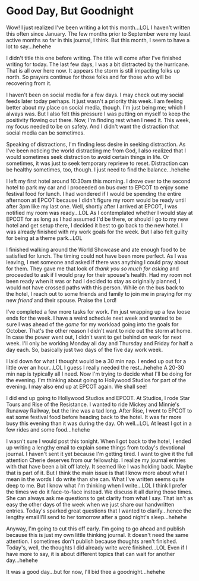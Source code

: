 # Good Day, But Goodnight

Wow! I just realized I've been writing a lot this month...LOL I haven't written this often since January. The few months prior to September were my least active months so far in this journal, I think. But this month, I seem to have a lot to say...hehehe

I didn't title this one before writing. The title will come after I've finished writing for today. The last few days, I was a bit distracted by the hurricane. That is all over here now. It appears the storm is still impacting folks up north. So prayers continue for those folks and for those who will be recovering from it.

I haven't been on social media for a few days. I may check out my social feeds later today perhaps. It just wasn't a priority this week. I am feeling better about my place on social media, though. I'm just being me; which I always was. But I also felt this pressure I was putting on myself to keep the positivity flowing out there. Now, I'm finding rest when I need it. This week, my focus needed to be on safety. And I didn't want the distraction that social media can be sometimes.

Speaking of distractions, I'm finding less desire in seeking distraction. As I've been noticing the world distracting me from God, I also realized that I would sometimes seek distraction to avoid certain things in life. Or sometimes, it was just to seek temporary reprieve to reset. Distraction can be healthy sometimes, too, though. I just need to find the balance...hehehe

I left my first hotel around 10:30am this morning. I drove over to the second hotel to park my car and I proceeded on bus over to EPCOT to enjoy some festival food for lunch. I had wondered if I would be spending the entire afternoon at EPCOT because I didn't figure my room would be ready until after 3pm like my last one. Well, shortly after I arrived at EPCOT, I was notified my room was ready...LOL As I contemplated whether I would stay at EPCOT for as long as I had assumed I'd be there, or should I go to my new hotel and get setup there, I decided it best to go back to the new hotel. I was already finished with my work goals for the week. But I also felt guilty for being at a theme park...LOL

I finished walking around the World Showcase and ate enough food to be satisfied for lunch. The timing could not have been more perfect. As I was leaving, I met someone and asked if there was anything I could pray about for them. They gave me that look of *thank you so much for asking* and proceeded to ask if I would pray for their spouse's health. Had my room not been ready when it was or had I decided to stay as originally planned, I would not have crossed paths with this person. While on the bus back to the hotel, I reach out to some friends and family to join me in praying for my new *friend* and their spouse. Praise the Lord!

I've completed a few more tasks for work. I'm just wrapping up a few loose ends for the week. I have a weird schedule next week and wanted to be sure I was ahead of the *game* for my workload going into the goals for October. That's the other reason I didn't want to ride out the storm at home. In case the power went out, I didn't want to get behind on work for next week. I'll only be working Monday all day and Thursday and Friday for half a day each. So, basically just two days of the five day work week.

I laid down for what I thought would be a 30 min nap. I ended up out for a little over an hour...LOL I guess I really needed the rest...hehehe A 20-30 min nap is typically all I need. Now I'm trying to decide what I'll be doing for the evening. I'm thinking about going to Hollywood Studios for part of the evening. I may also end up at EPCOT again. We shall see!

I did end up going to Hollywood Studios and EPCOT. At Studios, I rode Star Tours and Rise of the Resistance. I wanted to ride Mickey and Minnie's Runaway Railway, but the line was a tad long. After Rise, I went to EPCOT to eat some festival food before heading back to the hotel. It was far more busy this evening than it was during the day. Oh well...LOL At least I got in a few rides and some food...hehehe

I wasn't sure I would post this tonight. When I got back to the hotel, I ended up writing a lengthy email to explain some things from today's devotional journal. I haven't sent it yet because I'm getting tired. I want to give it the full attention Cherie deserves from our fellowship. I realize my journal entries with that have been a bit off lately. It seemed like I was holding back. Maybe that is part of it. But I think the main issue is that I know more about what I mean in the words I do write than she can. What I've written seems quite deep to me. But I know what I'm thinking when I write...LOL I think I prefer the times we do it face-to-face instead. We discuss it all during those times. She can always ask me questions to get clarity from what I say. That isn't as easy the other days of the week when we just share our handwritten entries. Today's sparked great questions that I wanted to clarify...hence the lengthy email I'll send to her tomorrow after a good night's sleep...hehehe

Anyway, I'm going to cut this off early. I'm going to go ahead and publish because this is just my own little thinking journal. It doesn't need the same attention. I sometimes don't publish because thoughts aren't finished. Today's, well, the thoughts I did already write were finished...LOL Even if I have more to say, it is about different topics that can wait for another day...hehehe

It was a good day...but for now, I'll bid thee a goodnight...hehehe